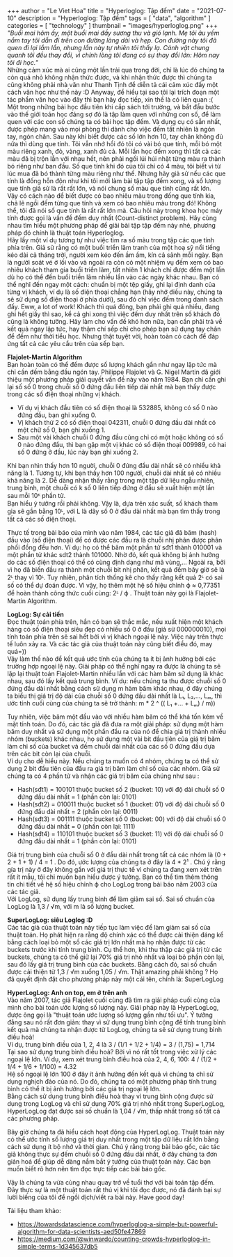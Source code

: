 +++
author = "Le Viet Hoa"
title = "Hyperloglog: Tập đếm"
date = "2021-07-10"
description = "Hyperloglog: Tập đếm"
tags = [
    "data",
    "algorithm"
]
categories = [
    "technology"
]
thumbnail = "images/hyperloglog.png"
+++
*"Buổi mai hôm ấy, một buổi mai đầy sương thu và gió lạnh. Mẹ tôi âu yếm nắm tay tôi dẫn đi trên con đường làng dài và hẹp. Con đường này tôi đã quen đi lại lắm lần, nhưng lần này tự nhiên tôi thấy lạ. Cảnh vật chung quanh tôi đều thay đổi, vì chính lòng tôi đang có sự thay đổi lớn: Hôm nay tôi đi học."*  
Những cảm xúc mà ai cũng một lần trải qua trong đời, chỉ là lúc đó chúng ta còn quá nhỏ không nhận thức được, và khi nhận thức được thì chúng ta cũng không phải nhà văn như Thanh Tịnh để diễn tả cái cảm xúc đấy một cách văn học như thế này :D 
Anyway, để hiểu tại sao tôi lại trích đoạn một tác phẩm văn học vào đây thì bạn hãy đọc tiếp, xin thề là có liên quan :(  
Một trong những bài học đầu tiên khi cắp sách tới trường, và bắt đầu bước vào thế giới toán học đáng sợ đó là tập làm quen với những con số, để làm quen với các con số chúng ta có bài học tập đếm. Và dụng cụ có sẵn nhất, được phép mang vào mọi phòng thi dành cho việc đếm tất nhiên là ngón tay, ngón chân. Sau này khi biết được các số lớn hơn 10, tay chân không đủ nữa thì dùng que tính. Tôi vẫn nhớ hồi đó tôi có vài bó que tính, mỗi bó một màu riêng xanh, đỏ, vàng, xanh đủ cả. Mỗi lần học đếm xong thì tất cả các màu đã bị trộn lẫn với nhau hết, nên phải ngồi lúi húi nhặt từng màu ra thành bó riêng như ban đầu. Số que tính khi đó của tôi chỉ có 4 màu, tôi biết vì từ lúc mua đã bó thành từng màu riêng như thế. Nhưng hãy giả sử nếu các que tính là đống hỗn độn như khi tôi mới làm bài tập tập đếm xong, và số lượng que tính giả sử là rất rất lớn, và nói chung số màu que tính cũng rất lớn.  
Vậy có cách nào để biết được có bao nhiêu màu trong đống que tính kia, chả lẽ ngồi đếm từng que tính và xem có bao nhiêu màu trong đó! Không thể, tôi đã nói số que tính là rất rất lớn mà. Câu hỏi này trong khoa học máy tính được gọi là vấn đề đếm duy nhất (Count-distinct problem). Hãy cùng nhau tìm hiểu một phương pháp để giải bài tập tập đếm này nhé, phương pháp đó chính là thuật toán Hyperloglog.  
Hãy lấy một ví dụ tương tự như việc tìm ra số màu trong tập các que tính phía trên. Giả sử rằng có một buổi triển lãm tranh của một hoạ sỹ nổi tiếng kéo dài cả tháng trời, người xem kéo đến ầm ầm, kín cả sảnh mỗi ngày. Bạn là người soát vé ở lối vào và ngoài ra còn có một nhiệm vụ đếm xem có bao nhiêu khách tham gia buổi triển lãm, tất nhiên 1 khách chỉ được đếm một lần dù họ có thể đến buổi triền lãm nhiều lần vào các ngày khác nhau. Bạn có thể nghĩ đến ngay một cách: chuẩn bị một tệp giấy, ghi lại định danh của từng vị khách, ví dụ là số điện thoại chẳng hạn (hãy nhớ điều này, chúng ta sẽ sử dụng số điện thoại ở phía dưới), sau đó chỉ việc đếm trong danh sách đấy. Eww, a lot of work! Khách thì quá đông, bạn phải ghi quá nhiều, đang ghi hết giấy thì sao, kể cả ghi xong thì việc đếm duy nhất trên số khách đó cũng là không tưởng. Hãy làm cho vấn đề khó hơn nữa, bạn cần phải trả về kết quả ngay lập tức, hay thậm chí sếp chỉ cho phép bạn sử dụng tay chân để đếm như thời tiểu học. Nhưng thật tuyệt vời, hoàn toàn có cách để đáp ứng tất cả các yêu cầu trên của sếp bạn.  

**Flajolet-Martin Algorithm**  
Bạn hoàn toàn có thể đếm được số lượng khách gần như ngay lập tức mà chỉ cần đếm bằng đầu ngón tay. Philippe Flajolet và G. Nigel Martin đã giới thiệu một phương pháp giải quyết vấn đề này vào năm 1984. Bạn chỉ cần ghi lại số số 0 trong chuỗi số 0 đứng đầu liên tiếp dài nhất mà bạn thấy được trong các số điện thoại những vị khách.  
- Ví dụ vị khách đầu tiên có số điện thoại là 532885, không có số 0 nào đứng đầu, bạn ghi xuống 0. 
- Vị khách thứ 2 có số điện thoại 042311, chuỗi 0 đứng đầu dài nhất có một chữ số 0, bạn ghi xuống 1. 
- Sau một vài khách chuỗi 0 đứng đầu cũng chỉ có một hoặc không có số 0 nào đứng đầu, thì bạn gặp một vị khác có số điện thoại 009989, có hai số 0 đứng ở đầu, lúc này bạn ghi xuống 2.

Khi bạn nhìn thấy hơn 10 người, chuỗi 0 đứng đầu dài nhất sẽ có nhiều khả năng là 1. Tương tự, khi bạn thấy hơn 100 người, chuỗi dài nhất sẽ có nhiều khả năng là 2. Dễ dàng nhận thấy rằng trong một tập dữ liệu ngẫu nhiên, trung bình, một chuỗi có k số 0 liên tiếp đứng ở đầu sẽ xuất hiện một lần sau mỗi 10ᴷ phần tử.  
Bạn hiểu ý tưởng rồi phải không. Vậy là, dựa trên xác suất, số khách tham gia sẽ gần bằng 10ᴸ, với L là dãy số 0 ở đầu dài nhất mà bạn tìm thấy trong tất cả các số điện thoại.  

Thực tế trong bài báo của mình vào năm 1984, các tác giả đã băm (hash) đầu vào (số điện thoại) để có được các đầu ra là chuỗi nhị phân được phân phối đồng đều hơn. Ví dụ: họ có thể băm một phần tử sđt1 thành 010001 và một phần tử khác sdt2 thành 101000. Nhờ đó, kết quả không bị ảnh hưởng do các số điện thoại có thể có cùng định dạng như mã vùng,... Ngoài ra, bởi vì họ đã biến đầu ra thành một chuỗi bit nhị phân, kết quả đếm bây giờ sẽ là 2ᴸ thay vì 10ᴸ.
Tuy nhiên, phân tích thống kê cho thấy rằng kết quả 2ᴸ có sai số có thể dự đoán được. Vì vậy, họ thêm một hệ số hiệu chỉnh ϕ ≈ 0,77351 để hoàn thành công thức cuối cùng: 2ᴸ / ϕ . Thuật toán này gọi là Flajolet-Martin Algorithm.

**LogLog: Sự cải tiến**  
Đọc thuật toán phía trên, hắn có bạn sẽ thắc mắc, nếu xuất hiện một khách hàng có số điện thoại siêu đẹp có nhiều số 0 ở đầu (giả sử 000000010), mọi tính toán phía trên sẽ sai hết bởi vì vị khách ngoại lệ này. Việc này trên thực tế luôn xảy ra. Và các tác giả của thuật toán này cũng biết điều đó, may quá=))  
Vậy làm thế nào để kết quả ước tính của chúng ta ít bị ảnh hưởng bới các trường hợp ngoại lệ này. Giải pháp có thể nghĩ ngay ra được là chúng ta sẽ lặp lại thuật toán Flajolet-Martin nhiều lần với các hàm băm sử dụng là khác nhau, sau đó lấy kết quả trung bình. Ví dụ: nếu chúng ta thu được chuỗi số 0 đứng đầu dài nhất bằng cách sử dụng m hàm băm khác nhau, ở đây chúng ta biểu thị giá trị độ dài của chuỗi số 0 đứng đầu dài nhất là L₁, L₂,…, Lₘ, thì ước tính cuối cùng của chúng ta sẽ trở thành: m * 2 ^ (( L₁ +… + Lₘ) / m))

Tuy nhiên, việc băm một đầu vào với nhiều hàm băm có thể khá tốn kém về mặt tính toán. Do đó, các tác giả đã đưa ra một giải pháp: sử dụng một hàm băm duy nhất và sử dụng một phần đầu ra của nó để chia giá trị thành nhiều nhóm (buckets) khác nhau, họ sử dụng một vài bit đầu tiên của giá trị băm làm chỉ số của bucket và đếm chuỗi dài nhất của các số 0 đứng đầu dựa trên các bit còn lại của chuỗi.  
Ví dụ cho dễ hiểu này. Nếu chúng ta muốn có 4 nhóm, chúng ta có thể sử dụng 2 bit đầu tiên của đầu ra giá trị băm làm chỉ số của các nhóm. Giả sử chúng ta có 4 phần tử và nhận các giá trị băm của chúng như sau :
- Hash(sđt1) = 100101 thuộc bucket số 2 (bucket: 10) với độ dài chuỗi số 0 đứng đầu dài nhất = 1 (phần còn lại: 0101)
- Hash(sđt2) = 010011 thuộc bucket số 1 (bucket: 01) với độ dài chuỗi số 0 đứng đầu dài nhất = 2 (phần còn lại: 0011)
- Hash(sđt3) = 001111 thuộc bucket số 0 (bucket: 00) với độ dài chuỗi số 0 đứng đầu dài nhất = 0 (phần còn lại: 1111)
- Hash(sđt4) = 110101 thuộc bucket số 3 (bucket: 11) với độ dài chuỗi số 0 đứng đầu dài nhất = 1 (phần còn lại: 0101)

Giá trị trung bình của chuỗi số 0 ở đầu dài nhất trong tất cả các nhóm là (0 + 2 + 1 + 1) / 4 = 1 . Do đó, ước lượng của chúng ta ở đây là 4 * 2¹ . Chú ý rằng gía trị này ở đây không gần với giá trị thực tế vì chúng ta đang xem xét trên rất ít mẫu, tôi chỉ muốn bạn hiểu được ý tưởng.
Bạn có thể tìm thêm thông tin chi tiết về hệ số hiệu chỉnh ϕ cho LogLog trong bài báo năm 2003 của các tác giả.  
Với LogLog, sử dụng lấy trung bình để làm giảm sai số. Sai số chuẩn của LogLog là 1,3 / √m, với m là số lượng bucket.

**SuperLogLog: siêu Loglog :D**  
Các tác giả của thuật toán này tiếp tục làm việc để làm giảm sai số của thuật toán. Họ phát hiện ra rằng độ chính xác có thể được cải thiện đáng kể bằng cách loại bỏ một số các giá trị lớn nhất mà họ nhận được từ các buckets trước khi tính trung bình. Cụ thể hơn, khi thu thập các giá trị từ các buckets, chúng ta có thể giữ lại 70% giá trị nhỏ nhất và loại bỏ phần còn lại, sau đó lấy giá trị trung bình của các buckets. Bằng cách đó, sai số chuẩn được cải thiện từ 1,3 / √m xuống 1,05 / √m. Thật amazing phải không ? Họ đã quyết định đặt cho phương pháp này một cái tên, chính là: SuperLogLog

**HyperLogLog: Anh on top, em ở trên anh**  
Vào năm 2007, tác giả Flajolet cuối cùng đã tìm ra giải pháp cuối cùng của mình cho bài toán ước lượng số lượng này. Giải pháp này là HyperLogLog, được ông gọi là "thuật toán ước lượng số lượng gần như tối ưu". Ý tưởng đằng sau nó rất đơn giản: thay vì sử dụng trung bình cộng để tính trung bình kết quả mà chúng ta nhận được từ LogLog, chúng ta sẽ sử dụng trung bình điều hoà!  
Ví dụ, trung bình điều của 1, 2, 4 là 3 / (1/1 + 1/2 + 1/4) = 3 / (1,75) = 1,714  
Tại sao sử dụng trung bình điều hoà? Bởi vì nó rất tốt trong việc xử lý các ngoại lệ lớn. Ví dụ, xem xét trung bình điều hoà của 2, 4, 6, 100:
4 / (1/2 + 1/4 + 1/6 + 1/100) = 4.32  
Hệ số ngoại lệ lớn 100 ở đây ít ảnh hưởng đến kết quả vì chúng ta chỉ sử dụng nghịch đảo của nó. Do đó, chúng ta có một phương pháp tính trung bình có thể ít bị ảnh hưởng bởi các giá trị ngoại lệ lớn.  
Bằng cách sử dụng trung bình điều hoà thay vì trung bình cộng được sử dụng trong LogLog và chỉ sử dụng 70% giá trị nhỏ nhất trong SuperLogLog, HyperLogLog đạt được sai số chuẩn là 1,04 / √m, thấp nhất trong số tất cả các phương pháp.

Bây giờ chúng ta đã hiểu cách hoạt động của HyperLogLog. Thuật toán này có thể ước tính số lượng giá trị duy nhất trong một tập dữ liệu rất lớn bằng cách sử dụng ít bộ nhớ và thời gian. Chú ý rằng trong bài báo gốc, các tác giả không thực sự đếm chuỗi số 0 đứng đầu dài nhất, ở đây chúng ta đơn giản hoá để giúp dễ dàng nắm bắt ý tưởng của thuật toán này. Các bạn muốn biết rõ hơn nên tìm đọc trực tiếp các bài báo gốc.

Vậy là chúng ta vừa cùng nhau quay trở về tuổi thơ với bài toán tập đếm. Đây thực sự là một thuật toán rất thú vị khi tôi đọc được, nó đã đánh bại sự lười biếng của tôi để ngồi dịch/viết ra bài này. Have good day!

Tài liệu tham khảo:
- https://towardsdatascience.com/hyperloglog-a-simple-but-powerful-algorithm-for-data-scientists-aed50fe47869
- https://medium.com/@winwardo/counting-crowds-hyperloglog-in-simple-terms-1d345637db5


